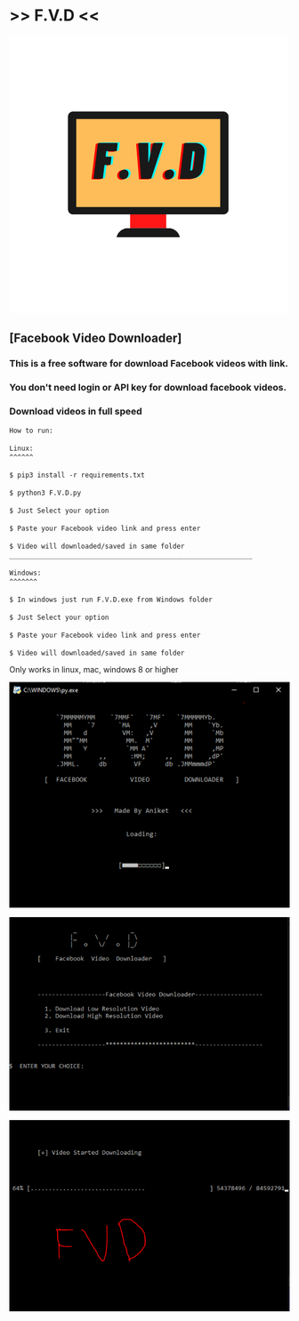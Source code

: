# >>            F.V.D            <<
![LOGO](https://raw.githubusercontent.com/deadlysnowman3308/F.V.D/Hackingvila/screenshots/logo.png)

## [Facebook Video Downloader]

### This is a free software for download Facebook videos with link. 

### You don't need login or API key for download facebook videos.

### Download videos in full speed

```
How to run:

Linux:
^^^^^^

$ pip3 install -r requirements.txt

$ python3 F.V.D.py

$ Just Select your option 

$ Paste your Facebook video link and press enter

$ Video will downloaded/saved in same folder
_____________________________________________________________

Windows:
^^^^^^^

$ In windows just run F.V.D.exe from Windows folder

$ Just Select your option 

$ Paste your Facebook video link and press enter

$ Video will downloaded/saved in same folder

```
Only works in linux, mac, windows 8 or higher

![Loding](https://raw.githubusercontent.com/deadlysnowman3308/F.V.D/Hackingvila/screenshots/1.PNG)

![Menu](https://raw.githubusercontent.com/deadlysnowman3308/F.V.D/Hackingvila/screenshots/2.PNG)

![Downloading](https://raw.githubusercontent.com/deadlysnowman3308/F.V.D/Hackingvila/screenshots/3.PNG)

